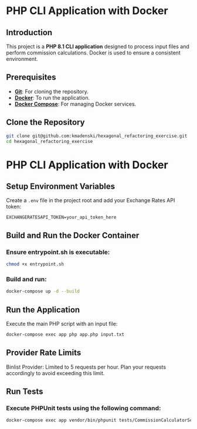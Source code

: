 # PHP CLI Application with Docker

## Introduction

This project is a **PHP 8.1 CLI application** designed to process input files and perform commission calculations. Docker is used to ensure a consistent environment.

## Prerequisites

- **[Git](https://git-scm.com/downloads)**: For cloning the repository.
- **[Docker](https://www.docker.com/get-started)**: To run the application.
- **[Docker Compose](https://docs.docker.com/compose/install/)**: For managing Docker services.

## Clone the Repository

```bash
git clone git@github.com:kmadenski/hexagonal_refactoring_exercise.git
cd hexagonal_refactoring_exercise
```
# PHP CLI Application with Docker

## Setup Environment Variables

Create a `.env` file in the project root and add your Exchange Rates API token:

```env
EXCHANGERATESAPI_TOKEN=your_api_token_here
```
## Build and Run the Docker Container
### Ensure entrypoint.sh is executable:
```bash
chmod +x entrypoint.sh
```
### Build and run:
```bash
docker-compose up -d --build
```
## Run the Application
Execute the main PHP script with an input file:
```bash
docker-compose exec app php app.php input.txt
```

## Provider Rate Limits
Binlist Provider: Limited to 5 requests per hour. Plan your requests accordingly to avoid exceeding this limit.
## Run Tests
### Execute PHPUnit tests using the following command:
```bash
docker-compose exec app vendor/bin/phpunit tests/CommissionCalculatorSelectorTest.php
```